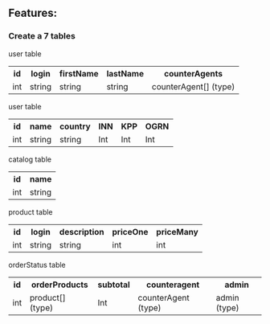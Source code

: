 <h2>Features:</h2>
<h3>Create a 7 tables</h3>

<p>user table</p>
<table>
  <tr>
    <th>id</th>
    <th>login</th>
    <th>firstName</th>
    <th>lastName</th>
    <th>counterAgents</th>
  </tr>
  <tr>
    <td>int</td>
    <td>string</td>
    <td>string</td>
    <td>string</td>
    <td>counterAgent[] (type)</td>
  </tr>
</table>

<p>user table</p>
<table>
  <tr>
    <th>id</th>
    <th>name</th>
    <th>country</th>
    <th>INN</th>
    <th>KPP</th>
    <th>OGRN</th>
  </tr>
  <tr>
    <td>int</td>
    <td>string</td>
    <td>string</td>
    <td>Int</td>
    <td>Int</td>
    <td>Int</td>
  </tr>
</table>

<p>catalog table</p>
<table>
  <tr>
    <th>id</th>
    <th>name</th>
  </tr>
  <tr>
    <td>int</td>
    <td>string</td>
  </tr>  
</table>

<p>product table</p>
<table>
  <tr>
    <th>id</th>
    <th>login</th>
    <th>description</th>
    <th>priceOne</th>
    <th>priceMany</th>
  </tr>
  <tr>
    <td>int</td>
    <td>string</td>
    <td>string</td>
    <td>int</td>
    <td>int</td>
  </tr>
</table>

<p>orderStatus table</p>
<table>
  <tr>
    <th>id</th>
    <th>orderProducts</th>
    <th>subtotal</th>
    <th>counteragent</th>
    <th>admin</th>
  </tr>
  <tr>
    <td>int</td>
    <td>product[] (type)</td>
    <td>Int</td>
    <td>counterAgent (type)</td>
    <td>admin (type)</td>
  </tr>
</table>
